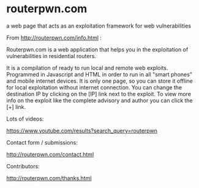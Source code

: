routerpwn.com
=============

a web page that acts as an exploitation framework for web vulnerabilities

From http://routerpwn.com/info.html :

Routerpwn.com is a web application that helps you in the exploitation of vulnerabilities in residential routers.

It is a compilation of ready to run local and remote web exploits.
Programmed in Javascript and HTML in order to run in all "smart phones" and mobile internet devices.
It is only one page, so you can store it offline for local exploitation without internet connection.
You can change the destination IP by clicking on the [IP] link next to the exploit. 
To view more info on the exploit like the complete advisory and author you can click the [+] link.


Lots of videos:

https://www.youtube.com/results?search_query=routerpwn


Contact form / submissions:

http://routerpwn.com/contact.html


Contributors:

http://routerpwn.com/thanks.html

